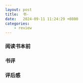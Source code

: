 ```yaml
---
layout: post
title:  书-
date:   2024-09-11 11:24:29 +0800
categories: 
    - review 
---
```


### 阅读书本前

### 书评

### 评后感
